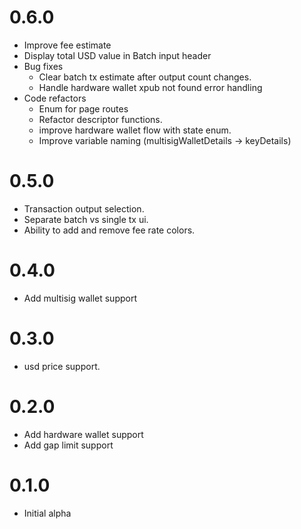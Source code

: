 
# 0.6.0
- Improve fee estimate
- Display total USD value in Batch input header
- Bug fixes
  - Clear batch tx estimate after output count changes.
  - Handle hardware wallet xpub not found error handling
- Code refactors
  - Enum for page routes
  - Refactor descriptor functions.
  - improve hardware wallet flow with state enum.
  - Improve variable naming (multisigWalletDetails -> keyDetails)

# 0.5.0
- Transaction output selection.
- Separate batch vs single tx ui.
- Ability to add and remove fee rate colors.

# 0.4.0
- Add multisig wallet support


# 0.3.0
- usd price support.

# 0.2.0

- Add hardware wallet support
- Add gap limit support

# 0.1.0

- Initial alpha 
